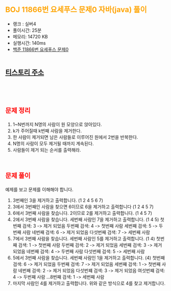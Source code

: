 # <span style="color:orange; font-size:17pt; font-weight:bold">BOJ 11866번 요세푸스 문제0 자바(java)  풀이</span>
- 랭크 : 실버4
- 풀이시간: 25분
- 메모리: 14720 KB
- 실행시간: 140ms
- [백준 11866번 요세푸스 문제0](https://www.acmicpc.net/problem/11866)
<br><br>

## [티스토리 주소](https://hoho325.tistory.com/)
<br><br>

# <span style="color: red; font-size:15pt">문제 정리</span>
1. 1~N번까지 N명의 사람이 원 모양으로 앉아있다.
2. k가 주어질때 k번째 사람을 제거한다.
3. 한 사람이 제거되면 남은 사람들로 이루어진 원에서 2번을 반복한다.
4. N명의 사람이 모두 제거될 때까지 계속된다.
5. 사람들이 제거 되는 순서를 출력해라.
<br><br>

# <span style="color: red; font-size:15pt">문제 풀이</span>
예제를 보고 문제를 이해해야 합니다.
1. 3번째인 3을 제거하고 출력합니다. (1 2 4 5 6 7)
2. 3에서 3번째인 사람을 찾으면 6이므로 6을 제거하고 출력합니다 (1 2 4 5 7)
3. 6에서 3번째 사람을 찾습니다. 2이므로 2를 제거하고 출력합니다. (1 4 5 7)
4. 2에서 3번째 사람을 찾습니다. 세번째 사람인 7을 제거하고 출력합니다. (1 4 5)
    첫번째 검색: 3 -> 제거 되었음
    두번째 검색: 4 -> 첫번째 사람
    세번째 검색: 5 -> 두번째 사람
    네번째 검색: 6 -> 제거 되었음
    다섯번째 검색: 7 -> 세번째 사람
5. 7에서 3번째 사람을 찾습니다. 세번째 사람인 5를 제거하고 출력합니다. (1 4)
    첫번째 검색: 1 -> 첫번째 사람
    두번째 검색: 2 -> 제거 되었음
    세번째 검색: 3 -> 제거 되었음
    네번째 검색: 4 -> 두번째 사람
    다섯번째 검색: 5 -> 세번째 사람
6. 5에서 3번째 사람을 찾습니다. 세번째 사람인 1을 제거하고 출력합니다. (4)
    첫번째 검색: 6 -> 제거 되었음
    두번째 검색: 7 -> 제거 되었음
    세번쨰 검색: 1 -> 첫번째 사람
    네번째 검색: 2 -> 제거 되었음
    다섯번쨰 검색: 3 -> 제거 되었음
    여섯번쨰 검색: 4 -> 두번째 사람
    ...8번째 검색: 1 -> 세번째 사람
7. 마지막 사람인 4를 제거하고 출력합니다.
    위와 같은 방식으로 4를 찾고 제거합니다.